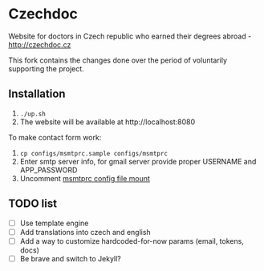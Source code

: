 # Czechdoc
Website for doctors in Czech republic who earned their degrees abroad - http://czechdoc.cz

This fork contains the changes done over the period of voluntarily supporting the project.

## Installation

1. `./up.sh`
2. The website will be available at http://localhost:8080

To make contact form work:
1. `cp configs/msmtprc.sample configs/msmtprc`
2. Enter smtp server info, for gmail server provide proper USERNAME and APP_PASSWORD
3. Uncomment [msmtprc config file mount](https://github.com/fernflower/czechdoc/blob/dockerizeNrefactor/docker-compose.yml#L19)

## TODO list

- [ ] Use template engine
- [ ] Add translations into czech and english
- [ ] Add a way to customize hardcoded-for-now params (email, tokens, docs)
- [ ] Be brave and switch to Jekyll?
